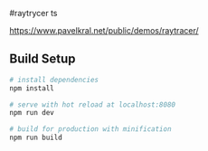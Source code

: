 #raytrycer ts

https://www.pavelkral.net/public/demos/raytracer/


## Build Setup

``` bash
# install dependencies
npm install

# serve with hot reload at localhost:8080
npm run dev

# build for production with minification
npm run build
```

